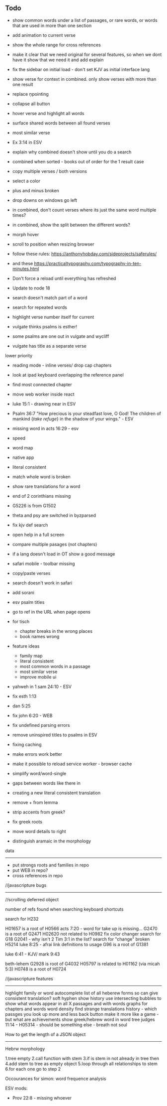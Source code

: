 ## Todo

-   show common words under a list of passages, or rare words, or words that are used in more than one section
-   add animation to current verse
-   show the whole range for cross references
-   make it clear that we need original for several features, so when we dont have it show that we need it and add explain
-   fix the sidebar on initial load - don't set KJV as initial interface lang
-   show verse for context in combined. only show verses with more than one result

-   replace חׇpointing
-   collapse all button
-   hover verse and highlight all words
-   surface shared words between all found verses
-   most similar verse
-   Ex 3:14 in ESV
-   explain why combined doesn't show until you do a search
-   combined when sorted - books out of order for the 1 result case
-   copy multiple verses / both versions
-   select a color
-   plus and minus broken
-   drop downs on windows go left
-   in combined, don't count verses where its just the same word multiple times?
-   in combined, show the split between the different words?
-   morph hover
-   scroll to position when resizing browser
-   follow these rules: https://anthonyhobday.com/sideprojects/saferules/
-   and these https://practicaltypography.com/typography-in-ten-minutes.html
-   Don't force a reload until everything has refreshed
-   Update to node 18
-   search doesn't match part of a word
-   search for repeated words
-   highlight verse number itself for current
-   vulgate thinks psalms is esther!
-   some psalms are one out in vulgate and wycliff
-   vulgate has title as a separate verse

lower priority

-   reading mode - inline verses/ drop cap chapters
-   look at ipad keyboard overlapping the reference panel
-   find most connected chapter
-   move web worker inside react
-   luke 15:1 - drawing near in ESV
-   Psalm 36:7 "How precious is your steadfast love, O God! The children of mankind {_take refuge_} in the shadow of your wings." - ESV
-   missing word in acts 16:29 - esv
-   speed
-   word map
-   native app
-   literal consistent
-   match whole word is broken
-   show rare translations for a word
-   end of 2 corinthians missing
-   G5226 is from G1502
-   theta and psy are switched in byzparsed

-   fix kjv def search
-   open help in a full screen

-   compare multiple pasages (not chapters)
-   if a lang doesn't load in OT show a good message
-   safari mobile - toolbar missing
-   copy/paste verses
-   search doesn't work in safari
-   add sorani
-   esv psalm titles
-   go to ref in the URL when page opens

-   for tisch

    -   chapter breaks in the wrong places
    -   book names wrong

-   feature ideas

    -   family map
    -   literal consistent
    -   most common words in a passage
    -   most similar verse
    -   improve mobile ui

-   yahweh in 1 sam 24:10 - ESV
-   fix esth 1:13
-   dan 5:25

-   fix john 6:20 - WEB

-   fix undefined parsing errors
-   remove uninspired titles to psalms in ESV
-   fixing caching
-   make errors work better

-   make it possible to reload service worker - browser cache
-   simplify word/word-single
-   gaps between words like there in

-   creating a new literal consistent translation
-   remove + from lemma
-   strip accents from greek?
-   fix greek roots
-   move word details to right
-   distinguish aramaic in the morphology

data

---

-   put strongs roots and families in repo
-   put WEB in repo?
-   cross references in repo

//javascripture bugs

---

//scrolling deferred object

number of refs found when searching
keyboard shortcuts

search for H232

H01657 is a root of H0566
acts 7:20 - word for take up is missing...
G2470 is a root of G2471
H02620 not related to H0982
fix color changer
search for G18 G2041 - why isn't 2 Tim 3:1 in the list?
search for "change" broken
H5214
luke 8:25 - afrai
link definitions to usage
G96 is a root of G1381

luke 6:41 - KJV/
mark 9:43

beth-lehem
G2928 is root of G4032
H05797 is related to H01162 (via micah 5:3)
H0748 is a root of H0724

//javascripture features

---

highlight family or word
autocomplete
list of all heberew forms so can give consistent translation?
soft hyphen
show history
use intersecting bubbles to show what words appear in all X passages and with words
graphs for chapters and words
word density
find strange translations
history - which passges you look up more and less
back button
make it more like a game - but what are achievements
show greek/hebrew word in word tree
judges 11:14 - H05314 - should be something else - breath not soul

How to get the length of a JSON object

---

Hebrw morphology

1.tree empty
2.call function with stem
3.if is stem in not already in tree then
4.add stem to tree as empty object
5.loop through all relationships to stem
6.for each one go to step 2

Occourances for simon:
word frequence analysis

ESV mods:

-   Prov 22:8 - missing whoever
